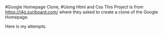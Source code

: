 #Google Homepage Clone, 
#Using Html and Css
This Project is from https://i4g.zuriboard.com/ where they asked to create a clone of the Google Homepage.

Here is my attempts.